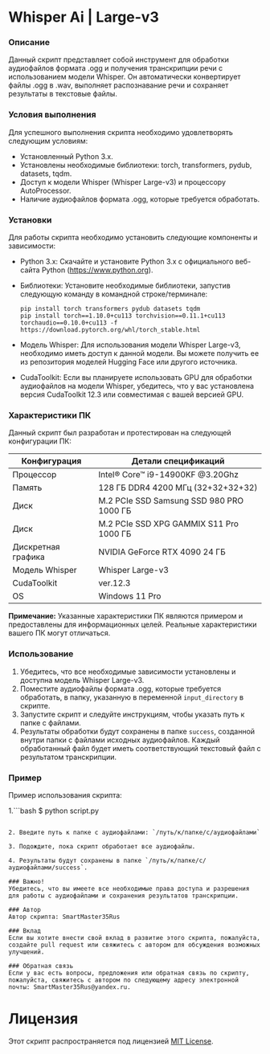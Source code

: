 # Whisper Ai | Large-v3 #

### Описание
Данный скрипт представляет собой инструмент для обработки аудиофайлов формата .ogg и получения транскрипции речи с использованием модели Whisper. Он автоматически конвертирует файлы .ogg в .wav, выполняет распознавание речи и сохраняет результаты в текстовые файлы.

### Условия выполнения
Для успешного выполнения скрипта необходимо удовлетворять следующим условиям:
- Установленный Python 3.x.
- Установлены необходимые библиотеки: torch, transformers, pydub, datasets, tqdm.
- Доступ к модели Whisper (Whisper Large-v3) и процессору AutoProcessor.
- Наличие аудиофайлов формата .ogg, которые требуется обработать.

### Установки
Для работы скрипта необходимо установить следующие компоненты и зависимости:

- Python 3.x: Скачайте и установите Python 3.x с официального веб-сайта Python (https://www.python.org).

- Библиотеки: Установите необходимые библиотеки, запустив следующую команду в командной строке/терминале:
  ```
  pip install torch transformers pydub datasets tqdm
  pip install torch==1.10.0+cu113 torchvision==0.11.1+cu113 torchaudio==0.10.0+cu113 -f https://download.pytorch.org/whl/torch_stable.html
  ```

- Модель Whisper: Для использования модели Whisper Large-v3, необходимо иметь доступ к данной модели. Вы можете получить ее из репозитория моделей Hugging Face или другого источника.

- CudaToolkit: Если вы планируете использовать GPU для обработки аудиофайлов на модели Whisper, убедитесь, что у вас установлена версия CudaToolkit 12.3 или совместимая с вашей версией GPU.

### Характеристики ПК
Данный скрипт был разработан и протестирован на следующей конфигурации ПК:

|  Конфигурация  |  Детали спецификаций  |
|----------------|----------------------|
|  Процессор     |  Intel® Core™ i9-14900KF @3.20Ghz  |
|  Память        |  128 ГБ DDR4 4200 МГц (32+32+32+32)  |
|  Диск          |  M.2 PCIe SSD Samsung SSD 980 PRO 1000 ГБ  |
|  Диск          |  M.2 PCIe SSD XPG GAMMIX S11 Pro 1000 ГБ |
|  Дискретная графика  |  NVIDIA GeForce RTX 4090 24 ГБ  |
|  Модель Whisper  |  Whisper Large-v3  |
|  CudaToolkit   |  ver.12.3  |
|  OS   |  Windows 11 Pro |

**Примечание:** Указанные характеристики ПК являются примером и предоставлены для информационных целей. Реальные характеристики вашего ПК могут отличаться.

### Использование
1. Убедитесь, что все необходимые зависимости установлены и доступна модель Whisper Large-v3.
2. Поместите аудиофайлы формата .ogg, которые требуется обработать, в папку, указанную в переменной `input_directory` в скрипте.
3. Запустите скрипт и следуйте инструкциям, чтобы указать путь к папке с файлами.
4. Результаты обработки будут сохранены в папке `success`, созданной внутри папки с файлами исходных аудиофайлов. Каждый обработанный файл будет иметь соответствующий текстовый файл с результатом транскрипции.

### Пример
Пример использования скрипта:

1.```bash
$ python script.py
```

2. Введите путь к папке с аудиофайлами: `/путь/к/папке/с/аудиофайлами`

3. Подождите, пока скрипт обработает все аудиофайлы.

4. Результаты будут сохранены в папке `/путь/к/папке/с/аудиофайлами/success`.

### Важно!
Убедитесь, что вы имеете все необходимые права доступа и разрешения для работы с аудиофайлами и сохранения результатов транскрипции.

### Автор
Автор скрипта: SmartMaster35Rus

### Вклад
Если вы хотите внести свой вклад в развитие этого скрипта, пожалуйста, создайте pull request или свяжитесь с автором для обсуждения возможных улучшений.

### Обратная связь
Если у вас есть вопросы, предложения или обратная связь по скрипту, пожалуйста, свяжитесь с автором по следующему адресу электронной почты: SmartMaster35Rus@yandex.ru.
```

# Лицензия #
Этот скрипт распространяется под лицензией [MIT License](https://github.com/SmartMaster35Rus/Whisper/blob/main/LICENSE.md).
